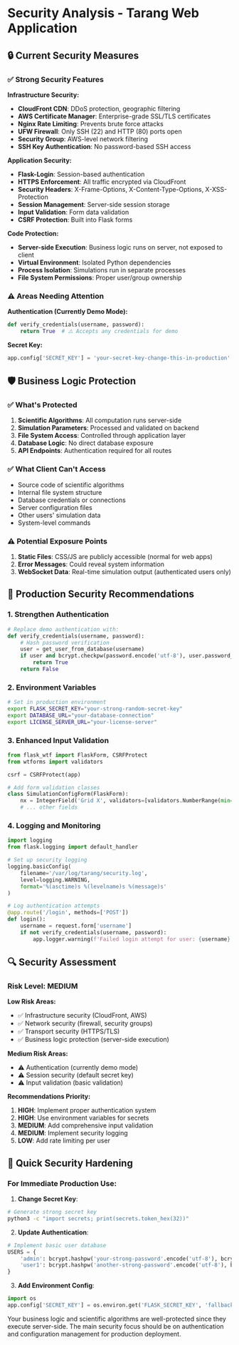 # Security Analysis - Tarang Web Application

## 🔒 Current Security Measures

### ✅ **Strong Security Features**

**Infrastructure Security:**
- **CloudFront CDN**: DDoS protection, geographic filtering
- **AWS Certificate Manager**: Enterprise-grade SSL/TLS certificates
- **Nginx Rate Limiting**: Prevents brute force attacks
- **UFW Firewall**: Only SSH (22) and HTTP (80) ports open
- **Security Group**: AWS-level network filtering
- **SSH Key Authentication**: No password-based SSH access

**Application Security:**
- **Flask-Login**: Session-based authentication
- **HTTPS Enforcement**: All traffic encrypted via CloudFront
- **Security Headers**: X-Frame-Options, X-Content-Type-Options, X-XSS-Protection
- **Session Management**: Server-side session storage
- **Input Validation**: Form data validation
- **CSRF Protection**: Built into Flask forms

**Code Protection:**
- **Server-side Execution**: Business logic runs on server, not exposed to client
- **Virtual Environment**: Isolated Python dependencies
- **Process Isolation**: Simulations run in separate processes
- **File System Permissions**: Proper user/group ownership

### ⚠️ **Areas Needing Attention**

**Authentication (Currently Demo Mode):**
```python
def verify_credentials(username, password):
    return True  # ⚠️ Accepts any credentials for demo
```

**Secret Key:**
```python
app.config['SECRET_KEY'] = 'your-secret-key-change-this-in-production'  # ⚠️ Default key
```

## 🛡️ Business Logic Protection

### ✅ **What's Protected**

1. **Scientific Algorithms**: All computation runs server-side
2. **Simulation Parameters**: Processed and validated on backend
3. **File System Access**: Controlled through application layer
4. **Database Logic**: No direct database exposure
5. **API Endpoints**: Authentication required for all routes

### ✅ **What Client Can't Access**

- Source code of scientific algorithms
- Internal file system structure
- Database credentials or connections
- Server configuration files
- Other users' simulation data
- System-level commands

### ⚠️ **Potential Exposure Points**

1. **Static Files**: CSS/JS are publicly accessible (normal for web apps)
2. **Error Messages**: Could reveal system information
3. **WebSocket Data**: Real-time simulation output (authenticated users only)

## 🔧 Production Security Recommendations

### 1. **Strengthen Authentication**
```python
# Replace demo authentication with:
def verify_credentials(username, password):
    # Hash password verification
    user = get_user_from_database(username)
    if user and bcrypt.checkpw(password.encode('utf-8'), user.password_hash):
        return True
    return False
```

### 2. **Environment Variables**
```bash
# Set in production environment
export FLASK_SECRET_KEY="your-strong-random-secret-key"
export DATABASE_URL="your-database-connection"
export LICENSE_SERVER_URL="your-license-server"
```

### 3. **Enhanced Input Validation**
```python
from flask_wtf import FlaskForm, CSRFProtect
from wtforms import validators

csrf = CSRFProtect(app)

# Add form validation classes
class SimulationConfigForm(FlaskForm):
    nx = IntegerField('Grid X', validators=[validators.NumberRange(min=8, max=1024)])
    # ... other fields
```

### 4. **Logging and Monitoring**
```python
import logging
from flask.logging import default_handler

# Set up security logging
logging.basicConfig(
    filename='/var/log/tarang/security.log',
    level=logging.WARNING,
    format='%(asctime)s %(levelname)s %(message)s'
)

# Log authentication attempts
@app.route('/login', methods=['POST'])
def login():
    username = request.form['username']
    if not verify_credentials(username, password):
        app.logger.warning(f'Failed login attempt for user: {username} from IP: {request.remote_addr}')
```

## 🔍 Security Assessment

### **Risk Level: MEDIUM**

**Low Risk Areas:**
- ✅ Infrastructure security (CloudFront, AWS)
- ✅ Network security (firewall, security groups)
- ✅ Transport security (HTTPS/TLS)
- ✅ Business logic protection (server-side execution)

**Medium Risk Areas:**
- ⚠️ Authentication (currently demo mode)
- ⚠️ Session security (default secret key)
- ⚠️ Input validation (basic validation)

**Recommendations Priority:**
1. **HIGH**: Implement proper authentication system
2. **HIGH**: Use environment variables for secrets
3. **MEDIUM**: Add comprehensive input validation
4. **MEDIUM**: Implement security logging
5. **LOW**: Add rate limiting per user

## 🚀 Quick Security Hardening

### For Immediate Production Use:

1. **Change Secret Key**:
```bash
# Generate strong secret key
python3 -c "import secrets; print(secrets.token_hex(32))"
```

2. **Update Authentication**:
```python
# Implement basic user database
USERS = {
    'admin': bcrypt.hashpw('your-strong-password'.encode('utf-8'), bcrypt.gensalt()),
    'user1': bcrypt.hashpw('another-strong-password'.encode('utf-8'), bcrypt.gensalt())
}
```

3. **Add Environment Config**:
```python
import os
app.config['SECRET_KEY'] = os.environ.get('FLASK_SECRET_KEY', 'fallback-key')
```

Your business logic and scientific algorithms are well-protected since they execute server-side. The main security focus should be on authentication and configuration management for production deployment.
